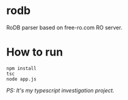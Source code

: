 # rodb

RoDB parser based on free-ro.com RO server.

# How to run

```
npm install
tsc
node app.js
```

_PS: It's my typescript investigation project._
